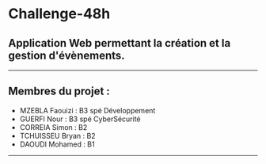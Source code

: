 # Challenge-48h
## Application Web permettant la création et la gestion d'évènements.

***

## Membres du projet : 
- MZEBLA Faouizi : B3 spé Développement
- GUERFI Nour : B3 spé CyberSécurité
- CORREIA Simon : B2
- TCHUISSEU Bryan : B2
- DAOUDI Mohamed : B1

***





